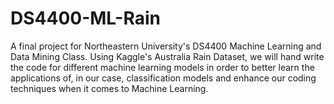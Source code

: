 # DS4400-ML-Rain
A final project for Northeastern University's DS4400 Machine Learning and Data Mining Class. Using Kaggle's Australia Rain Dataset, we will hand write the code for different machine learning models in order to better learn the applications of, in our case, classification models and enhance our coding techniques when it comes to Machine Learning.
